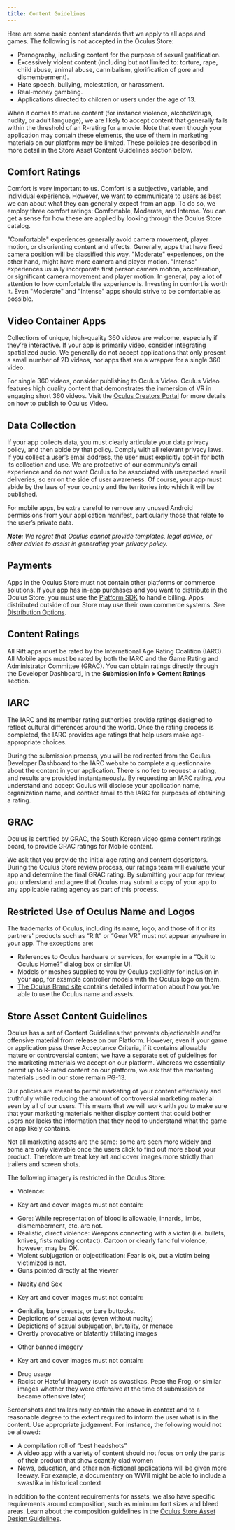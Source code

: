 ```yaml
---
title: Content Guidelines
---
```


Here are some basic content standards that we apply to all apps and games. The following is not accepted in the Oculus Store:

* Pornography, including content for the purpose of sexual gratification. 
* Excessively violent content (including but not limited to: torture, rape, child abuse, animal abuse, cannibalism, glorification of gore and dismemberment).
* Hate speech, bullying, molestation, or harassment.
* Real-money gambling.
* Applications directed to children or users under the age of 13.


 When it comes to mature content (for instance violence, alcohol/drugs, nudity, or adult language), we are likely to accept content that generally falls within the threshold of an R-rating for a movie. Note that even though your application may contain these elements, the use of them in marketing materials on our platform may be limited. These policies are described in more detail in the Store Asset Content Guidelines section below.

## Comfort Ratings

Comfort is very important to us. Comfort is a subjective, variable, and individual experience. However, we want to communicate to users as best we can about what they can generally expect from an app. To do so, we employ three comfort ratings: Comfortable, Moderate, and Intense. You can get a sense for how these are applied by looking through the Oculus Store catalog.

"Comfortable" experiences generally avoid camera movement, player motion, or disorienting content and effects. Generally, apps that have fixed camera position will be classified this way. "Moderate" experiences, on the other hand, might have more camera and player motion. "Intense" experiences usually incorporate first person camera motion, acceleration, or significant camera movement and player motion. In general, pay a lot of attention to how comfortable the experience is. Investing in comfort is worth it. Even "Moderate" and "Intense" apps should strive to be comfortable as possible.

## Video Container Apps

Collections of unique, high-quality 360 videos are welcome, especially if they’re interactive. If your app is primarily video, consider integrating spatialized audio. We generally do not accept applications that only present a small number of 2D videos, nor apps that are a wrapper for a single 360 video.

For single 360 videos, consider publishing to Oculus Video. Oculus Video features high quality content that demonstrates the immersion of VR in engaging short 360 videos. Visit the [Oculus Creators Portal](https://creator.oculus.com/distribute/oculus-video/) for more details on how to publish to Oculus Video.

## Data Collection

If your app collects data, you must clearly articulate your data privacy policy, and then abide by that policy. Comply with all relevant privacy laws. If you collect a user’s email address, the user must explicitly opt-in for both its collection and use. We are protective of our community’s email experience and do not want Oculus to be associated with unexpected email deliveries, so err on the side of user awareness. Of course, your app must abide by the laws of your country and the territories into which it will be published.

For mobile apps, be extra careful to remove any unused Android permissions from your application manifest, particularly those that relate to the user’s private data.

***Note**: We regret that Oculus cannot provide templates, legal advice, or other advice to assist in generating your privacy policy.*

## Payments

Apps in the Oculus Store must not contain other platforms or commerce solutions. If your app has in-app purchases and you want to distribute in the Oculus Store, you must use the [Platform SDK](/documentation/platform/latest/concepts/dg-iap) to handle billing. Apps distributed outside of our Store may use their own commerce systems. See [Distribution Options](/distribute/latest/concepts/publish-outside-store/).

## Content Ratings

All Rift apps must be rated by the International Age Rating Coalition (IARC). All Mobile apps must be rated by both the IARC and the Game Rating and Administrator Committee (GRAC). You can obtain ratings directly through the Developer Dashboard, in the **Submission Info &gt; Content Ratings** section.

## IARC

The IARC and its member rating authorities provide ratings designed to reflect cultural differences around the world. Once the rating process is completed, the IARC provides age ratings that help users make age-appropriate choices.

During the submission process, you will be redirected from the Oculus Developer Dashboard to the IARC website to complete a questionnaire about the content in your application. There is no fee to request a rating, and results are provided instantaneously. By requesting an IARC rating, you understand and accept Oculus will disclose your application name, organization name, and contact email to the IARC for purposes of obtaining a rating.

## GRAC

Oculus is certified by GRAC, the South Korean video game content ratings board, to provide GRAC ratings for Mobile content.

We ask that you provide the initial age rating and content descriptors. During the Oculus Store review process, our ratings team will evaluate your app and determine the final GRAC rating. By submitting your app for review, you understand and agree that Oculus may submit a copy of your app to any applicable rating agency as part of this process.

## Restricted Use of Oculus Name and Logos

The trademarks of Oculus, including its name, logo, and those of it or its partners' products such as “Rift” or “Gear VR” must not appear anywhere in your app. The exceptions are:

* References to Oculus hardware or services, for example in a “Quit to Oculus Home?” dialog box or similar UI.
* Models or meshes supplied to you by Oculus explicitly for inclusion in your app, for example controller models with the Oculus logo on them. 
* [The Oculus Brand site](https://en.oculusbrand.com/) contains detailed information about how you're able to use the Oculus name and assets.


## Store Asset Content Guidelines

Oculus has a set of Content Guidelines that prevents objectionable and/or offensive material from release on our Platform. However, even if your game or application pass these Acceptance Criteria, if it contains allowable mature or controversial content, we have a separate set of guidelines for the marketing materials we accept on our platform. Whereas we essentially permit up to R-rated content on our platform, we ask that the marketing materials used in our store remain PG-13.

Our policies are meant to permit marketing of your content effectively and truthfully while reducing the amount of controversial marketing material seen by all of our users. This means that we will work with you to make sure that your marketing materials neither display content that could bother users nor lacks the information that they need to understand what the game or app likely contains.

Not all marketing assets are the same: some are seen more widely and some are only viewable once the users click to find out more about your product. Therefore we treat key art and cover images more strictly than trailers and screen shots.

The following imagery is restricted in the Oculus Store:

* Violence:
+ Key art and cover images must not contain:
- Gore: While representation of blood is allowable, innards, limbs, dismemberment, etc. are not.
- Realistic, direct violence: Weapons connecting with a victim (i.e. bullets, knives, fists making contact). Cartoon or clearly fanciful violence, however, may be OK.
- Violent subjugation or objectification: Fear is ok, but a victim being victimized is not.
- Guns pointed directly at the viewer
* Nudity and Sex
+ Key art and cover images must not contain:
- Genitalia, bare breasts, or bare buttocks.
- Depictions of sexual acts (even without nudity)
- Depictions of sexual subjugation, brutality, or menace
- Overtly provocative or blatantly titillating images
* Other banned imagery
+ Key art and cover images must not contain:
- Drug usage
- Racist or Hateful imagery (such as swastikas, Pepe the Frog, or similar images whether they were offensive at the time of submission or became offensive later)


Screenshots and trailers may contain the above in context and to a reasonable degree to the extent required to inform the user what is in the content. Use appropriate judgement. For instance, the following would not be allowed:

* A compilation roll of “best headshots”
* A video app with a variety of content should not focus on only the parts of their product that show scantily clad women
* News, education, and other non-fictional applications will be given more leeway. For example, a documentary on WWII might be able to include a swastika in historical context


In addition to the content requirements for assets, we also have specific requirements around composition, such as minimum font sizes and bleed areas. Learn about the composition guidelines in the [Oculus Store Asset Design Guidelines](https://scontent-sjc3-1.xx.fbcdn.net/v/t39.2365-6/10000000_2007708799495262_8508290021072044032_n.pdf?_nc_cat=111&amp;oh=5a41a1fd066453853ad1ee4880be6e93&amp;oe=5C5CF91A).
